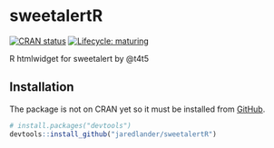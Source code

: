 
<!-- README.md is generated from README.Rmd. Please edit that file -->

# sweetalertR

<!-- badges: start -->

[![CRAN
status](https://www.r-pkg.org/badges/version/sweetalertR)](https://CRAN.R-project.org/package=sweetalertR)
[![Lifecycle:
maturing](https://img.shields.io/badge/lifecycle-maturing-blue.svg)](https://www.tidyverse.org/lifecycle/#maturing)
<!-- badges: end -->

R htmlwidget for sweetalert by @t4t5

## Installation

The package is not on CRAN yet so it must be installed from
[GitHub](https://github.com/).

``` r
# install.packages("devtools")
devtools::install_github("jaredlander/sweetalertR")
```
